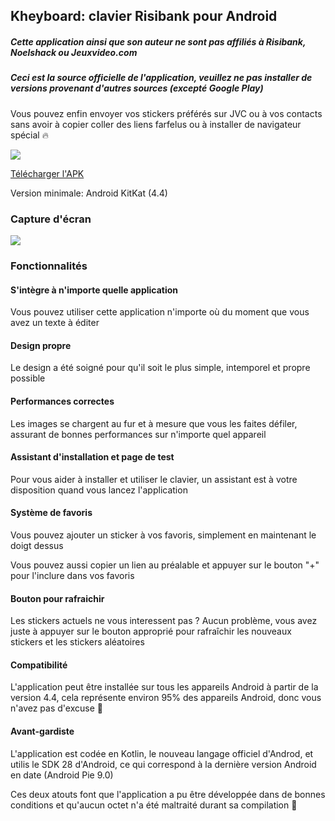 ## Kheyboard: clavier Risibank pour Android

##### Cette application ainsi que son auteur ne sont pas affiliés à Risibank, Noelshack ou Jeuxvideo.com

##### Ceci est la source officielle de l'application, veuillez ne pas installer de versions provenant d'autres sources (excepté Google Play)

Vous pouvez enfin envoyer vos stickers préférés sur JVC ou à vos contacts sans avoir à copier coller des liens farfelus ou à installer de navigateur spécial 🔥

[![](https://i.imgur.com/9nKVtxf.png)](https://play.google.com/store/apps/details?id=fr.rhaz.kheyboard)

[Télécharger l'APK](https://github.com/RHazDev/Kheyboard/raw/master/apk/kheyboard-1.1.apk)

Version minimale: Android KitKat (4.4) 

### Capture d'écran
[![](https://i.imgur.com/YHQRtU0.png)](https://i.imgur.com/3AddqGq.jpg)

### Fonctionnalités

#### S'intègre à n'importe quelle application
Vous pouvez utiliser cette application n'importe où du moment que vous avez un texte à éditer

#### Design propre
Le design a été soigné pour qu'il soit le plus simple, intemporel et propre possible

#### Performances correctes
Les images se chargent au fur et à mesure que vous les faites défiler, assurant de bonnes performances sur n'importe quel appareil

#### Assistant d'installation et page de test
Pour vous aider à installer et utiliser le clavier, un assistant est à votre disposition quand vous lancez l'application

#### Système de favoris
Vous pouvez ajouter un sticker à vos favoris, simplement en maintenant le doigt dessus

Vous pouvez aussi copier un lien au préalable et appuyer sur le bouton "+" pour l'inclure dans vos favoris

#### Bouton pour rafraichir
Les stickers actuels ne vous interessent pas ? Aucun problème, vous avez juste à appuyer sur le bouton approprié pour rafraîchir les nouveaux stickers et les stickers aléatoires

#### Compatibilité
L'application peut être installée sur tous les appareils Android à partir de la version 4.4, cela représente environ 95% des appareils Android, donc vous n'avez pas d'excuse 🦄

#### Avant-gardiste
L'application est codée en Kotlin, le nouveau langage officiel d'Androd, et utilis le SDK 28 d'Android, ce qui correspond à la dernière version Android en date (Android Pie 9.0)

Ces deux atouts font que l'application a pu être développée dans de bonnes conditions et qu'aucun octet n'a été maltraité durant sa compilation 🌈
